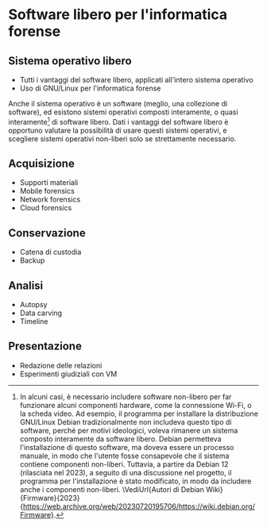 # Software libero per l'informatica forense

## Sistema operativo libero

- Tutti i vantaggi del software libero, applicati all'intero sistema operativo
- Uso di GNU/Linux per l'informatica forense

Anche il sistema operativo è un software (meglio, una collezione di software), ed esistono sistemi operativi composti interamente, o quasi interamente[^SistemiOperativiQuasiInteramenteLiberi] di software libero. Dati i vantaggi del software libero è opportuno valutare la possibilità di usare questi sistemi operativi, e scegliere sistemi operativi non-liberi solo se strettamente necessario.

[^SistemiOperativiQuasiInteramenteLiberi]: In alcuni casi, è necessario includere software non-libero per far funzionare alcuni componenti hardware, come la connessione Wi-Fi, o la scheda video. Ad esempio, il programma per installare la distribuzione GNU/Linux Debian tradizionalmente non includeva questo tipo di software, perché per motivi ideologici, voleva rimanere un sistema composto interamente da software libero. Debian permetteva l'installazione di questo software, ma doveva essere un processo manuale, in modo che l'utente fosse consapevole che il sistema contiene componenti non-liberi. Tuttavia, a partire da Debian 12 (rilasciata nel 2023), a seguito di una discussione nel progetto, il programma per l'installazione è stato modificato, in modo da includere anche i componenti non-liberi. \VediUrl{Autori di Debian Wiki}{Firmware}{2023}{https://web.archive.org/web/20230720195706/https://wiki.debian.org/Firmware}.

## Acquisizione

- Supporti materiali
- Mobile forensics
- Network forensics
- Cloud forensics

## Conservazione

- Catena di custodia
- Backup

## Analisi

- Autopsy
- Data carving
- Timeline

## Presentazione

- Redazione delle relazioni
- Esperimenti giudiziali con VM
